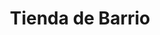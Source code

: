 ---
title: "Tienda de Barrio"
url: /el-alto/tienda-de-barrio-avenida-julio-cesar-valdez/
shop: general
---